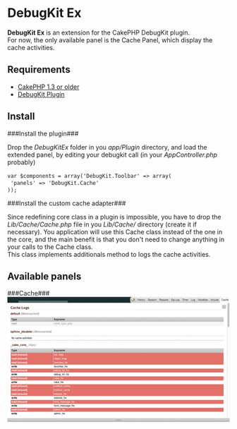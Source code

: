 DebugKit Ex
===

**DebugKit Ex** is an extension for the CakePHP DebugKit plugin.  
For now, the only available panel is the Cache Panel, which display the cache activities.

Requirements
--
* [CakePHP 1.3 or older](http://http://cakephp.org/)
* [DebugKit Plugin](https://github.com/cakephp/debug_kit)

Install
--

###Install the plugin###

Drop the *DebugKitEx* folder in you *app/Plugin* directory, and load the extended panel, by editing your debugkit call (in your *AppController.php* probably)
	
	var $components = array('DebugKit.Toolbar' => array(
   	 'panels' => 'DebugKit.Cache'
	));

###Install the custom cache adapter###

Since redefining core class in a plugin is impossible, you have to drop the *Lib/Cache/Cache.php* file in you *Lib/Cache/* directory (create it if necessary). You application will use this Cache class instead of the one in the core, and the main benefit is that you don't need to change anything in your calls to the Cache class.  
This class implements additionals method to logs the cache activities.


Available panels
--

###Cache###
![Cache Panel](screens/cache_panel.jpg)
